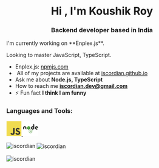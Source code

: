<h1 align="center">Hi , I'm Koushik Roy</h1>
<h3 align="center">Backend developer based in India</h3>

<p align="left">I'm currently working on **Enplex.js**.</p>

<p align="left">Looking to master JavaScript, TypeScript.</p>

-  Enplex.js: [npmjs.com](https://npmjs.com/package/enplex.js)
- ‍ All of my projects are available at [iscordian.github.io](https://iscordian.github.io)
-  Ask me about **Node.js, TypeScript**
-  How to reach me **iscordian.dev@gmail.com**
- ⚡ Fun fact **I think I am funny**

<h3 align="left">Languages and Tools:</h3>
<p align="left">
  <a href="https://developer.mozilla.org/en-US/docs/Web/JavaScript" target="_blank" rel="noreferrer">
    <img src="https://raw.githubusercontent.com/devicons/devicon/master/icons/javascript/javascript-original.svg" alt="javascript" width="40" height="40"/>
  </a>
  <a href="https://nodejs.org" target="_blank" rel="noreferrer">
    <img src="https://raw.githubusercontent.com/devicons/devicon/master/icons/nodejs/nodejs-original-wordmark.svg" alt="nodejs" width="40" height="40"/>
  </a>
</p>

<p><img align="left" src="https://github-readme-stats.vercel.app/api/top-langs?username=iscordian&show_icons=true&locale=en&layout=compact" alt="iscordian" /></p>

<p>&nbsp;<img align="center" src="https://github-readme-stats.vercel.app/api?username=iscordian&show_icons=true&locale=en" alt="iscordian" /></p>

<p><img align="center" src="https://github-readme-streak-stats.herokuapp.com/?user=iscordian&" alt="iscordian" /></p>
